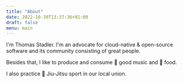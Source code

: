 ```yaml
---
title: "About"
date: 2022-10-30T13:37:36+01:00
draft: false
menu: main
---
```


I'm Thomas Stadler. I'm an advocate for cloud-native & open-source software and its community consisting of great people.

Besides that, I like to produce and consume 🎵 good music and 🍕 food.

I also practice 🤼 Jiu-Jitsu sport in our local union.

